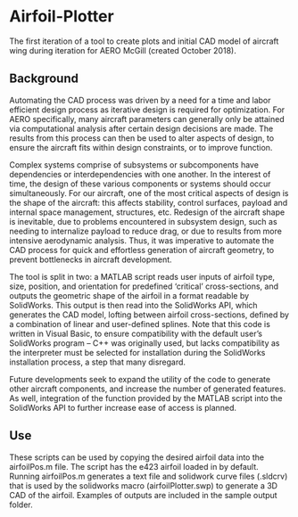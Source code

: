 # Airfoil-Plotter

The first iteration of a tool to create plots and initial CAD model of aircraft wing during iteration for AERO McGill (created October 2018).

## Background

Automating the CAD process was driven by a need for a time and labor efficient design process as iterative design is required for optimization. For AERO specifically, many aircraft parameters can generally only be attained via computational analysis after certain design decisions are made. The results from this process can then be used to alter aspects of design, to ensure the aircraft fits within design constraints, or to improve function. 

Complex systems comprise of subsystems or subcomponents have dependencies or interdependencies with one another. In the interest of time, the design of these various components or systems should occur simultaneously. For our aircraft, one of the most critical aspects of design is the shape of the aircraft: this affects stability, control surfaces, payload and internal space management, structures, etc. Redesign of the aircraft shape is inevitable, due to problems encountered in subsystem design, such as needing to internalize payload to reduce drag, or due to results from more intensive aerodynamic analysis. Thus, it was imperative to automate the CAD process for quick and effortless generation of aircraft geometry, to prevent bottlenecks in aircraft development.

The tool is split in two: a MATLAB script reads user inputs of airfoil type, size, position, and orientation for predefined ‘critical’ cross-sections, and outputs the geometric shape of the airfoil in a format readable by SolidWorks. This output is then read into the SolidWorks API, which generates the CAD model, lofting between airfoil cross-sections, defined by a combination of linear and user-defined splines. Note that this code is written in Visual Basic, to ensure compatibility with the default user’s SolidWorks program – C++ was originally used, but lacks compatibility as the interpreter must be selected for installation during the SolidWorks installation process, a step that many disregard.

Future developments seek to expand the utility of the code to generate other aircraft components, and increase the number of generated features. As well, integration of the function provided by the MATLAB script into the SolidWorks API to further increase ease of access is planned.

## Use

These scripts can be used by copying the desired airfoil data into the airfoilPos.m file. The script has the e423 airfoil loaded in by default. Running airfoilPos.m generates a text file and solidwork curve files (.sldcrv) that is used by the solidworks macro (airfoilPlotter.swp) to generate a 3D CAD of the airfoil. Examples of outputs are included in the sample output folder.

